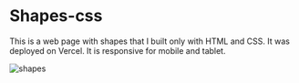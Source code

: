 # Shapes-css

This is a web page with shapes that I built only with HTML and CSS. It was deployed on Vercel. It is responsive for mobile and tablet.

![shapes](https://user-images.githubusercontent.com/71913145/219595401-38c0976b-d6f0-4963-94dd-3cdc1d6b33b9.png)

